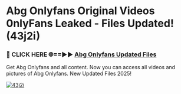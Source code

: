 # Abg Onlyfans Original Videos 0nlyFans Leaked - Files Updated! (43j2i)

<h3>🔴 CLICK HERE 🌐==►► <a href="https://tinyurl.com/ehrbuxhb" rel="nofollow">Abg Onlyfans Updated Files</a></h3>

Get Abg Onlyfans and all content. Now you can access all videos and pictures of Abg Onlyfans. New Updated Files 2025!

[![43j2i](https://i.imgur.com/lVYEuWS.gif)](https://tinyurl.com/ehrbuxhb)
